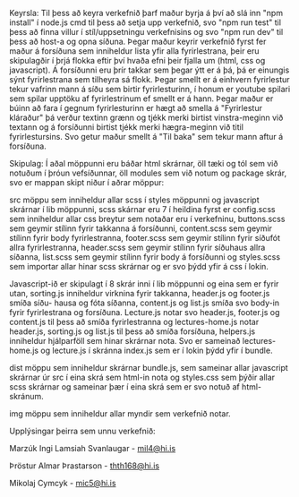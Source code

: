 Keyrsla: Til þess að keyra verkefnið þarf maður byrja á því að slá inn "npm install" í node.js cmd til þess að setja upp verkefnið, svo "npm run test" til þess að finna villur í stíl/uppsetningu verkefnisins og svo "npm run dev" til þess að host-a og opna síðuna.
Þegar maður keyrir verkefnið fyrst fer maður á forsíðuna sem inniheldur lista yfir alla fyrirlestrana, þeir eru skipulagðir í þrjá flokka eftir því hvaða efni þeir fjalla um (html, css og javascript). Á forsíðunni eru þrír takkar sem þegar ýtt er á þá, þá er einungis sýnt fyrirlestrana sem tilheyra sá flokk. Þegar smellt er á einhvern fyrirlestur tekur vafrinn mann á síðu sem birtir fyrirlesturinn, í honum er youtube spilari sem spilar upptöku af fyrirlestrinum ef smellt er á hann. Þegar maður er búinn að fara í gegnum fyrirlesturinn er hægt að smella á "Fyrirlestur kláraður" þá verður textinn grænn og tjékk merki birtist vinstra-meginn við textann og á forsíðunni birtist tjékk merki hægra-meginn við titil fyrirlestursins. Svo getur maður smellt á "Til baka" sem tekur mann aftur á forsíðuna.

Skipulag: Í aðal möppunni eru báðar html skrárnar, öll tæki og tól sem við notuðum í þróun vefsíðunnar, öll modules sem við notum og package skrár, svo er mappan skipt niður í aðrar möppur:

src möppu sem inniheldur allar scss í styles möppunni og javascript skrárnar í lib möppunni, 
scss skárnar eru 7 í heildina fyrst er config.scss sem inniheldur allar css breytur sem notaðar eru í verkefninu, buttons.scss sem geymir stílinn fyrir takkanna á forsíðunni, content.scss sem geymir stílinn fyrir body fyrirlestranna, footer.scss sem geymir stílinn fyrir síðufót allra fyrirlestranna, header.scss sem geymir stílinn fyrir síðuhaus allra síðanna, list.scss sem geymir stílinn fyrir body á forsíðunni og styles.scss sem importar allar hinar scss skrárnar og er svo þýdd yfir á css í lokin.

Javascript-ið er skipulagt í 8 skrár inni í lib möppunni og eina sem er fyrir utan, sorting.js inniheldur virknina fyrir takkanna, header.js og footer.js smíða síðu- hausa og fóta síðanna, content.js og list.js smíða svo body-in fyrir fyrirlestrana og forsíðuna. Lecture.js notar svo header.js, footer.js og content.js til þess að smíða fyrirlestranna og lectures-home.js notar header.js, sorting.js og list.js til þess að smíða forsíðuna, helpers.js inniheldur hjálparföll sem hinar skrárnar nota. Svo er sameinað lectures-home.js og lecture.js í skránna index.js sem er í lokin þýdd yfir í bundle.

 dist möppu sem inniheldur skrárnar bundle.js, sem sameinar allar javascript skrárnar úr src í eina skrá sem html-in nota og styles.css sem þýðir allar scss skrárnar og sameinar þær í eina skrá sem er svo notuð af html-skránum. 
 
 img möppu sem inniheldur allar myndir sem verkefnið notar.
 
 Upplýsingar þeirra sem unnu verkefnið:
 
 Marzúk Ingi Lamsiah Svanlaugar - mil4@hi.is 
 
 Þröstur Almar Þrastarson - thth168@hi.is 
 
 Mikolaj Cymcyk - mic5@hi.is
